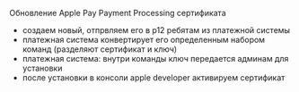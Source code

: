 Обновление Apple Pay Payment Processing сертификата

- создаем новый, отпрвляем его в p12 ребятам из платежной системы
- платежная система конвертирует его определенным набором команд (разделяют сертификат и ключ)
- платежная система: внутри команды ключ передается админам для установки
- после установки в консоли apple developer активируем сертификат
